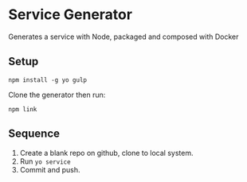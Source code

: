 # Service Generator
Generates a service with Node, packaged and composed with Docker

## Setup

    npm install -g yo gulp

Clone the generator then run:

    npm link

## Sequence
1. Create a blank repo on github, clone to local system.
2. Run `yo service`
3. Commit and push.
